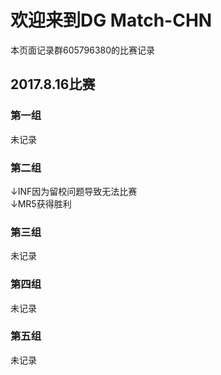 # 欢迎来到DG Match-CHN
本页面记录群605796380的比赛记录


## 2017.8.16比赛
### 第一组
未记录

### 第二组
↓INF因为留校问题导致无法比赛<br>
↓MR5获得胜利<br>

### 第三组
未记录

### 第四组
未记录

### 第五组
未记录
